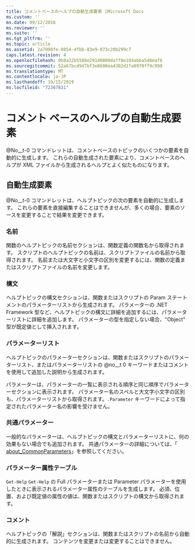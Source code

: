 ```yaml
---
title: コメントベースのヘルプの自動生成要素 |Microsoft Docs
ms.custom: ''
ms.date: 09/12/2016
ms.reviewer: ''
ms.suite: ''
ms.tgt_pltfrm: ''
ms.topic: article
ms.assetid: 2a7098fe-0854-4fbb-83e9-073c20b299c7
caps.latest.revision: 4
ms.openlocfilehash: 0b8a32b5588e29148800daff8e104abba548eaf6
ms.sourcegitcommit: 52a67bcd9d7bf3e8600ea4302d1fa8970ff9c998
ms.translationtype: MT
ms.contentlocale: ja-JP
ms.lasthandoff: 10/15/2019
ms.locfileid: "72367831"
---
```

# <a name="autogenerated-elements-of-comment-based-help"></a>コメント ベースのヘルプの自動生成要素

@No__t-0 コマンドレットは、コメントベースのトピックのいくつかの要素を自動的に生成します。 これらの自動生成された要素により、コメントベースのヘルプが XML ファイルから生成されるヘルプとよく似たものになります。

## <a name="autogenerated-elements"></a>自動生成要素

@No__t-0 コマンドレットは、ヘルプトピックの次の要素を自動的に生成します。 これらの要素を直接編集することはできませんが、多くの場合、要素のソースを変更することで結果を変更できます。

### <a name="name"></a>名前

関数のヘルプトピックの名前セクションは、関数定義の関数名から取得されます。 スクリプトのヘルプトピックの名前は、スクリプトファイルの名前から取得されます。 名前または大文字と小文字の区別を変更するには、関数の定義またはスクリプトファイルの名前を変更します。

### <a name="syntax"></a>構文

ヘルプトピックの構文セクションは、関数またはスクリプトの Param ステートメントのパラメーターリストから生成されます。 パラメーターの .NET Framework 型など、ヘルプトピックの構文に詳細を追加するには、パラメーターリストに詳細を追加します。 パラメーターの型を指定しない場合、"Object" 型が既定値として挿入されます。

### <a name="parameter-list"></a>パラメーターリスト

ヘルプトピックのパラメーターセクションは、関数またはスクリプトのパラメーターリスト、またはパラメーターリストの @no__t 0 キーワードまたはコメントを使用して追加した説明から生成されます。

パラメーターは、パラメーターの一覧に表示される順序と同じ順序でパラメーターセクションに表示されます。 パラメーター名のスペルと大文字小文字の区別も、パラメーターリストから取得されます。`.Parameter` キーワードによって指定されたパラメーター名の影響を受けません。

### <a name="common-parameters"></a>共通パラメーター

一般的なパラメーターは、ヘルプトピックの構文とパラメーターリストに、何の効果もない場合でも追加されます。 共通パラメーターの詳細については、「 [about_CommonParameters](/powershell/module/microsoft.powershell.core/about/about_commonparameters)」を参照してください。

### <a name="parameter-attribute-table"></a>パラメーター属性テーブル

`Get-Help` `Get-Help` の Full パラメーターまたは Parameter パラメーターを使用したときに表示されるパラメーター属性のテーブルを生成します。 必須、位置、および既定値の属性の値は、関数またはスクリプトの構文から取得されます。

### <a name="remarks"></a>コメント

ヘルプトピックの「解説」セクションは、関数またはスクリプトの名前から自動的に生成されます。 コンテンツを変更または変更することはできません。
